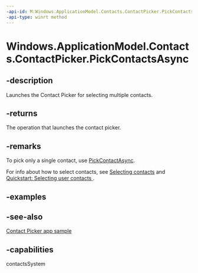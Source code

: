 ```yaml
---
-api-id: M:Windows.ApplicationModel.Contacts.ContactPicker.PickContactsAsync
-api-type: winrt method
---
```


<!-- Method syntax
public Windows.Foundation.IAsyncOperation<Windows.Foundation.Collections.IVector<Windows.ApplicationModel.Contacts.Contact>> PickContactsAsync()
-->

# Windows.ApplicationModel.Contacts.ContactPicker.PickContactsAsync

## -description
Launches the Contact Picker for selecting multiple contacts.

## -returns
The operation that launches the contact picker.

## -remarks
To pick only a single contact, use [PickContactAsync](contactpicker_pickcontactasync_1323728873.md).

For info about how to select contacts, see [Selecting contacts](https://docs.microsoft.com/windows/uwp/contacts-and-calendar/selecting-contacts) and [Quickstart: Selecting user contacts ](https://docs.microsoft.com/previous-versions/windows/apps/jj153343(v=win.10)).

## -examples

## -see-also
[Contact Picker app sample](http://code.msdn.microsoft.com/windowsapps/Contact-Picker-App-sample-fc6677a1)
## -capabilities
contactsSystem
